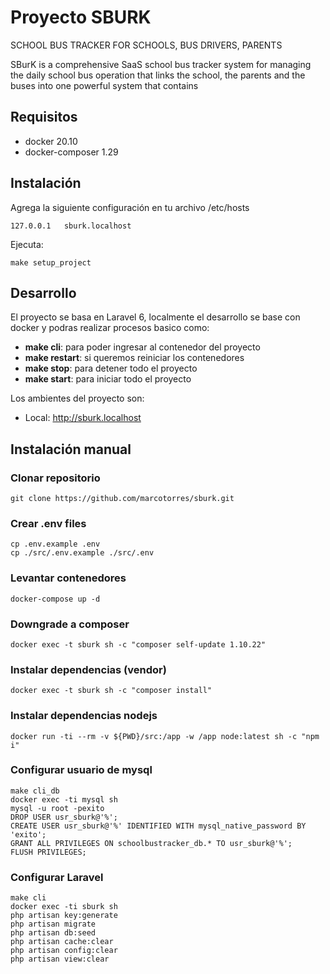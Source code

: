# Proyecto SBURK

SCHOOL BUS TRACKER FOR SCHOOLS, BUS DRIVERS, PARENTS

SBurK is a comprehensive SaaS school bus tracker system for managing the daily school bus operation that links the school, the parents and the buses into one powerful system that contains

## Requisitos

* docker 20.10
* docker-composer 1.29 


## Instalación

Agrega la siguiente configuración en tu archivo /etc/hosts
    
    127.0.0.1   sburk.localhost

Ejecuta:

    make setup_project

## Desarrollo

El proyecto se basa en Laravel 6, localmente el desarrollo se base con docker y podras realizar procesos 
basico como:

- **make cli**: para poder ingresar al contenedor del proyecto
- **make restart**: si queremos reiniciar los contenedores
- **make stop**: para detener todo el proyecto
- **make start**: para iniciar todo el proyecto

Los ambientes del proyecto son:

- Local: http://sburk.localhost

## Instalación manual

### Clonar repositorio
    git clone https://github.com/marcotorres/sburk.git

### Crear .env files
    cp .env.example .env
    cp ./src/.env.example ./src/.env

### Levantar contenedores
    docker-compose up -d

### Downgrade a composer
    docker exec -t sburk sh -c "composer self-update 1.10.22"

### Instalar dependencias (vendor)
    docker exec -t sburk sh -c "composer install"

### Instalar dependencias nodejs
    docker run -ti --rm -v ${PWD}/src:/app -w /app node:latest sh -c "npm i"

### Configurar usuario de mysql
    make cli_db
    docker exec -ti mysql sh
    mysql -u root -pexito    
    DROP USER usr_sburk@'%';
    CREATE USER usr_sburk@'%' IDENTIFIED WITH mysql_native_password BY 'exito';
    GRANT ALL PRIVILEGES ON schoolbustracker_db.* TO usr_sburk@'%';
    FLUSH PRIVILEGES;

### Configurar Laravel
    make cli    
    docker exec -ti sburk sh    
    php artisan key:generate
    php artisan migrate
    php artisan db:seed
    php artisan cache:clear
    php artisan config:clear
    php artisan view:clear

